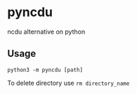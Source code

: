 # pyncdu
ncdu alternative on python

## Usage

`python3 -m pyncdu [path]`

To delete directory use `rm directory_name`